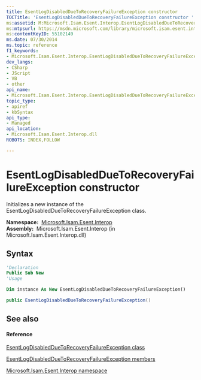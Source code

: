 ```yaml
---
title: EsentLogDisabledDueToRecoveryFailureException constructor 
TOCTitle: 'EsentLogDisabledDueToRecoveryFailureException constructor '
ms:assetid: M:Microsoft.Isam.Esent.Interop.EsentLogDisabledDueToRecoveryFailureException.#ctor
ms:mtpsurl: https://msdn.microsoft.com/library/microsoft.isam.esent.interop.esentlogdisabledduetorecoveryfailureexception.esentlogdisabledduetorecoveryfailureexception(v=EXCHG.10)
ms:contentKeyID: 55102149
ms.date: 07/30/2014
ms.topic: reference
f1_keywords:
- Microsoft.Isam.Esent.Interop.EsentLogDisabledDueToRecoveryFailureException.EsentLogDisabledDueToRecoveryFailureException
dev_langs:
- CSharp
- JScript
- VB
- other
api_name: 
- Microsoft.Isam.Esent.Interop.EsentLogDisabledDueToRecoveryFailureException..ctor
topic_type: 
- apiref
- kbSyntax
api_type: 
- Managed
api_location: 
- Microsoft.Isam.Esent.Interop.dll
ROBOTS: INDEX,FOLLOW

---
```


# EsentLogDisabledDueToRecoveryFailureException constructor

Initializes a new instance of the EsentLogDisabledDueToRecoveryFailureException class.

**Namespace:**  [Microsoft.Isam.Esent.Interop](hh596136\(v=exchg.10\).md)  
**Assembly:**  Microsoft.Isam.Esent.Interop (in Microsoft.Isam.Esent.Interop.dll)

## Syntax

``` vb
'Declaration
Public Sub New
'Usage

Dim instance As New EsentLogDisabledDueToRecoveryFailureException()
```

``` csharp
public EsentLogDisabledDueToRecoveryFailureException()
```

## See also

#### Reference

[EsentLogDisabledDueToRecoveryFailureException class](dn334591\(v=exchg.10\).md)

[EsentLogDisabledDueToRecoveryFailureException members](dn334525\(v=exchg.10\).md)

[Microsoft.Isam.Esent.Interop namespace](hh596136\(v=exchg.10\).md)

